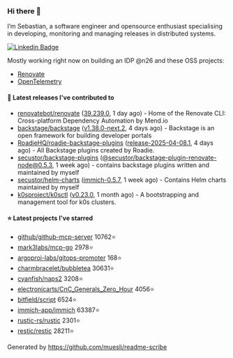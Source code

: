 ### Hi there 👋

I’m Sebastian, a software engineer and opensource enthusiast specialising in developing, monitoring and managing releases in distributed systems.    

[![Linkedin Badge](https://img.shields.io/badge/-LinkedIn-blue?style=flat&logo=Linkedin&logoColor=white&link=https://www.linkedin.com/in/sebastian-poxhofer/)](https://www.linkedin.com/in/sebastian-poxhofer/)

Mostly working right now on building an IDP @n26 and these OSS projects:
- [Renovate](https://github.com/renovatebot/renovate)
- [OpenTelemetry](https://github.com/open-telemetry)



#### 🚀 Latest releases I've contributed to

- [renovatebot/renovate](https://github.com/renovatebot/renovate) ([39.239.0](https://github.com/renovatebot/renovate/releases/tag/39.239.0), 1 day ago) - Home of the Renovate CLI: Cross-platform Dependency Automation by Mend.io
- [backstage/backstage](https://github.com/backstage/backstage) ([v1.38.0-next.2](https://github.com/backstage/backstage/releases/tag/v1.38.0-next.2), 4 days ago) - Backstage is an open framework for building developer portals
- [RoadieHQ/roadie-backstage-plugins](https://github.com/RoadieHQ/roadie-backstage-plugins) ([release-2025-04-08.1](https://github.com/RoadieHQ/roadie-backstage-plugins/releases/tag/release-2025-04-08.1), 4 days ago) - All Backstage plugins created by Roadie.
- [secustor/backstage-plugins](https://github.com/secustor/backstage-plugins) ([@secustor/backstage-plugin-renovate-node@0.5.3](https://github.com/secustor/backstage-plugins/releases/tag/%40secustor/backstage-plugin-renovate-node%400.5.3), 1 week ago) - contains backstage plugins written and maintained by myself
- [secustor/helm-charts](https://github.com/secustor/helm-charts) ([immich-0.5.7](https://github.com/secustor/helm-charts/releases/tag/immich-0.5.7), 1 week ago) - Contains Helm charts maintained by myself
- [k0sproject/k0sctl](https://github.com/k0sproject/k0sctl) ([v0.23.0](https://github.com/k0sproject/k0sctl/releases/tag/v0.23.0), 1 month ago) - A bootstrapping and management tool for k0s clusters.

#### ⭐ Latest projects I've starred

- [github/github-mcp-server](https://github.com/github/github-mcp-server) 10762⭐
- [mark3labs/mcp-go](https://github.com/mark3labs/mcp-go) 2978⭐
- [argoproj-labs/gitops-promoter](https://github.com/argoproj-labs/gitops-promoter) 168⭐
- [charmbracelet/bubbletea](https://github.com/charmbracelet/bubbletea) 30631⭐
- [cyanfish/naps2](https://github.com/cyanfish/naps2) 3208⭐
- [electronicarts/CnC_Generals_Zero_Hour](https://github.com/electronicarts/CnC_Generals_Zero_Hour) 4056⭐
- [bitfield/script](https://github.com/bitfield/script) 6524⭐
- [immich-app/immich](https://github.com/immich-app/immich) 63387⭐
- [rustic-rs/rustic](https://github.com/rustic-rs/rustic) 2301⭐
- [restic/restic](https://github.com/restic/restic) 28211⭐



Generated by https://github.com/muesli/readme-scribe
